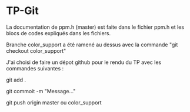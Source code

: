 # TP-Git
La documentation de ppm.h (master) est faite dans le fichier ppm.h et les blocs de codes expliqués dans les fichiers.

Branche color_support a été ramené au dessus avec la commande "git checkout color_support"

J'ai choisi de faire un dépot github pour le rendu du TP avec les commandes suivantes : 

git add . 

git commoit -m "Message..."

git push origin master ou color_support
